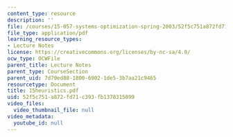```yaml
---
content_type: resource
description: ''
file: /courses/15-057-systems-optimization-spring-2003/52f5c751a872fd71c393fb1378315099_15heuristics.pdf
file_type: application/pdf
learning_resource_types:
- Lecture Notes
license: https://creativecommons.org/licenses/by-nc-sa/4.0/
ocw_type: OCWFile
parent_title: Lecture Notes
parent_type: CourseSection
parent_uid: 7d70ed88-1800-6902-1de5-3b7aa21c9465
resourcetype: Document
title: 15heuristics.pdf
uid: 52f5c751-a872-fd71-c393-fb1378315099
video_files:
  video_thumbnail_file: null
video_metadata:
  youtube_id: null
---
```


